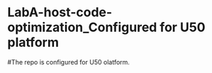 # LabA-host-code-optimization_Configured for U50 platform

#The repo is configured for U50 olatform.

#
